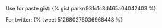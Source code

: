 Use for paste gist:
    {% gist parkr/931c1c8d465a04042403 %}

For twitter:
    {% tweet 512680276036968448 %}

